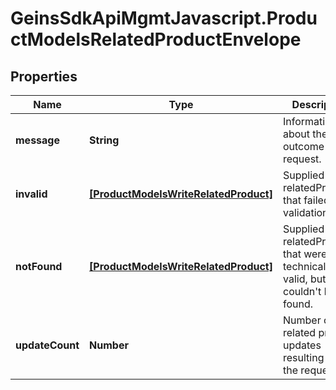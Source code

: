 # GeinsSdkApiMgmtJavascript.ProductModelsRelatedProductEnvelope

## Properties

Name | Type | Description | Notes
------------ | ------------- | ------------- | -------------
**message** | **String** | Information about the outcome of the request. | [optional] 
**invalid** | [**[ProductModelsWriteRelatedProduct]**](ProductModelsWriteRelatedProduct.md) | Supplied relatedProducts that failed validation. | [optional] 
**notFound** | [**[ProductModelsWriteRelatedProduct]**](ProductModelsWriteRelatedProduct.md) | Supplied relatedProducts that were technically valid, but couldn&#39;t be found. | [optional] 
**updateCount** | **Number** | Number of related product updates resulting from the request. | [optional] 


